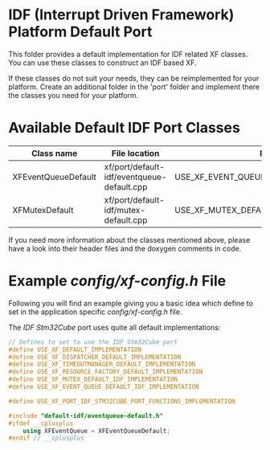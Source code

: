 # IDF (Interrupt Driven Framework) Platform Default Port

This folder provides a default implementation for IDF related XF classes.
You can use these classes to construct an IDF based XF.

If these classes do not suit your needs, they can be reimplemented for
your platform. Create an additional folder in the 'port' folder and
implement there the classes you need for your platform.

# Available Default IDF Port Classes

| Class name     | File location                         | Define to set                           |
| -------------- | ------------------------------------- | --------------------------------------- |
| XFEventQueueDefault | xf/port/default-idf/eventqueue-default.cpp | USE_XF_EVENT_QUEUE_DEFAULT_IDF_IMPLEMENTATION |
| XFMutexDefault | xf/port/default-idf/mutex-default.cpp | USE_XF_MUTEX_DEFAULT_IDF_IMPLEMENTATION |

If you need more information about the classes mentioned above, please
have a look into their header files and the doxygen comments in code.

# Example _config/xf-config.h_ File

Following you will find an example giving you a basic idea which define
to set in the application specific _config/xf-config.h_ file.

The _IDF Stm32Cube_ port uses quite all default implementations:

```c++
// Defines to set to use the IDF Stm32Cube port
#define USE_XF_DEFAULT_IMPLEMENTATION                                   1
#define USE_XF_DISPATCHER_DEFAULT_IMPLEMENTATION                        1
#define USE_XF_TIMEOUTMANAGER_DEFAULT_IMPLEMENTATION                    1
#define USE_XF_RESOURCE_FACTORY_DEFAULT_IMPLEMENTATION                  1
#define USE_XF_MUTEX_DEFAULT_IDF_IMPLEMENTATION                         1
#define USE_XF_EVENT_QUEUE_DEFAULT_IDF_IMPLEMENTATION                   1

#define USE_XF_PORT_IDF_STM32CUBE_PORT_FUNCTIONS_IMPLEMENTATION         1

#include "default-idf/eventqueue-default.h"
#ifdef __cplusplus
    using XFEventQueue = XFEventQueueDefault;
#endif // __cplusplus
```

